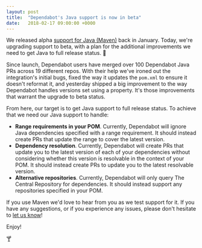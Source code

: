 ```yaml
---
layout: post
title:  "Dependabot's Java support is now in beta"
date:   2018-02-17 09:00:00 +0000
---
```


We released alpha [support for Java (Maven)][release-post] back in January.
Today, we're upgrading support to beta, with a plan for the additional
improvements we need to get Java to full release status. 🎉

Since launch, Dependabot users have merged over 100 Dependabot Java PRs across
19 different repos. With their help we've ironed out the integration's initial
bugs, fixed the way it updates the `pom.xml` to ensure it doesn't reformat it,
and yesterday shipped a big improvement to the way Dependabot handles versions
set using a property. It's those improvements that warrant the upgrade to beta
status.

From here, our target is to get Java support to full release status. To achieve
that we need our Java support to handle:
- **Range requirements in your POM**. Currently, Dependabot will ignore Java
  dependencies specified with a range requirement. It should instead create PRs
  that update the range to cover the latest version.
- **Dependency resolution**. Currently, Dependabot will create PRs that update
  you to the latest version of each of your dependencies without considering
  whether this version is resolvable in the context of your POM. It should
  instead create PRs to update you to the latest resolvable version.
- **Alternative repositories**. Currently, Dependabot will only query The
  Central Repository for dependencies. It should instead support any
  repositories specified in your POM.

If you use Maven we'd love to hear from you as we test support for it. If you
have any suggestions, or if you experience any issues, please don't hesitate to
[let us know][feedback-link]!

Enjoy!

🍸

[release-post]: announcing-maven-support
[feedback-link]: https://github.com/dependabot/feedback
